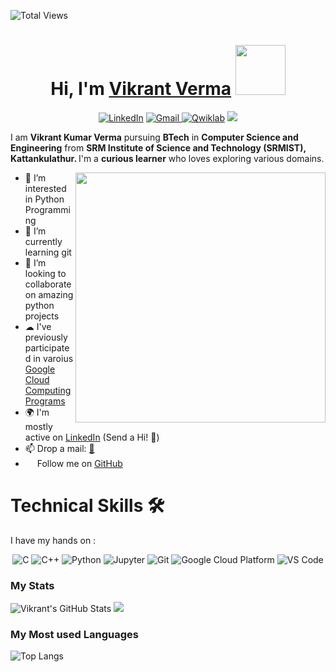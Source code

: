 <!-- - 👋 Hi, I’m @Vikrant616
- 👀 I’m interested in Python Programming
- 🌱 I’m currently learning git 
- 💞️ I’m looking to collaborate on amazing python projects
 -->

<!--intro name  -->

![Total Views](https://views.whatilearened.today/views/github/616Vikrant/616Vikrant.svg)
<h1 align="center" >Hi, I'm <a href="https://www.linkedin.com/in/vikrant616" target="_blank"> Vikrant Verma</a> <img src="https://media.giphy.com/media/J60klcdfVdpryi1u78/giphy.gif" width="80"></h1>

<!-- Social links -->
<div align="center">
<a  href="https://www.linkedin.com/in/vikrant616/" target="_blank"><img alt="LinkedIn" src="https://img.shields.io/badge/linkedin%20-%230077B5.svg?&style=for-the-badge&logo=linkedin&logoColor=white" /></a>
<a href="mailto:616vikrant@gmail.com"><img  alt="Gmail" src="https://img.shields.io/badge/Gmail-D14836?style=for-the-badge&logo=gmail&logoColor=white" />
<a href="https://www.qwiklabs.com/public_profiles/c7d46737-4da0-4c1b-aa27-dbe6bf6596be" target="blank"><img alt="Qwiklab" src="https://img.shields.io/badge/Qwiklab-%2300acee.svg?&style=for-the-badge&logo=Qwiklab&logoColor=yellow&alt=Qwiklab" /></a>
<a href="https://www.hackerrank.com/616vikrant" target="_blank"><img src="https://img.shields.io/badge/-Hackerrank-2EC866?style=for-the-badge&logo=HackerRank&logoColor=white" /></a>
</div>

I am <b>Vikrant Kumar Verma</b> pursuing <b>BTech</b> in <b>Computer Science and Engineering</b> from <b>SRM Institute of Science and Technology (SRMIST), Kattankulathur. </b> I'm a <b>curious learner</b> who loves exploring various domains. 

<img align='right' src="https://thumbs.gfycat.com/EvilNextDevilfish-size_restricted.gif" width="400">

- 👀 I’m interested in Python Programming
- 🌱 I’m currently learning git 
- 💞️ I’m looking to collaborate on amazing python projects
- ☁  I've previously participated in varoius [Google Cloud Computing Programs](https://www.qwiklabs.com/public_profiles/c7d46737-4da0-4c1b-aa27-dbe6bf6596be)
- 🌍 I'm mostly active on [LinkedIn](https://www.linkedin.com/in/vikrant616/) (Send a Hi! :wave:)
- 📫 Drop a mail: [📧](616vikrant@gmail.com)
- <img src="https://media.giphy.com/media/d9IfL7seBexHLct75B/giphy.gif" width="15"> Follow me on [GitHub](https://github.com/616Vikrant) <img src="https://media.giphy.com/media/dxn6fRlTIShoeBr69N/giphy.gif" width="15">


<h1>Technical Skills 🛠</h1>
   
I have my hands on : 

<p align="center"> 
<img alt="C" src="https://img.shields.io/badge/c-%2300599C.svg?&style=for-the-badge&logo=c&logoColor=white" />
 <img alt="C++" src="https://img.shields.io/badge/cpp-%2300599C.svg?&style=for-the-badge&logo=c&logoColor=white" />
<img alt="Python" src="https://img.shields.io/badge/python-%2314354C.svg?style=for-the-badge&logo=python&logoColor=white"/>
<img alt="Jupyter" src="https://img.shields.io/badge/Jupyter-F37626.svg?&style=for-the-badge&logo=Jupyter&logoColor=white" />
<img alt="Git" src="https://img.shields.io/badge/Git-F05032?style=for-the-badge&logo=git&logoColor=white" />
<img alt="Google Cloud Platform" src="https://img.shields.io/badge/Google_Cloud-4285F4?style=for-the-badge&logo=google-cloud&logoColor=white" />
<img alt="VS Code" src="https://img.shields.io/badge/Visual_Studio_Code-0078D4?style=for-the-badge&logo=visual%20studio%20code&logoColor=white" />
</p>
 
 ### My Stats

![Vikrant's GitHub Stats](https://github-readme-stats.vercel.app/api?username=616Vikrant&theme=vue&show_icons=true)
<img src="https://github-readme-streak-stats.herokuapp.com/?user=616Vikrant" />

### My Most used Languages

![Top Langs](https://github-readme-stats.vercel.app/api/top-langs/?username=616Vikrant&show_icons=true&theme=vue)

